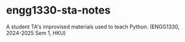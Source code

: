 # engg1330-sta-notes
A student TA's improvised materials used to teach Python. (ENGG1330, 2024-2025 Sem 1, HKU)
